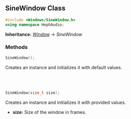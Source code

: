 ## SineWindow Class
```c++
#include <Windows/SineWindow.h>
using namespace HephAudio;
```
**Inheritance:** *[Window](/docs/HephAudio/Windows/Window.md)* -> *SineWindow*

### Methods
```c++
SineWindow();
```
Creates an instance and initializes it with default values.
<br><br><br><br>
```c++
SineWindow(size_t size);
```
Creates an instance and initializes it with provided values.
- **size:** Size of the window in frames.
